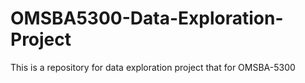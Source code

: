 # OMSBA5300-Data-Exploration-Project
This is a repository for data exploration project that for OMSBA-5300
